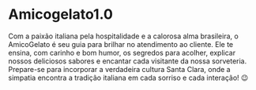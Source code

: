 # Amicogelato1.0
Com a paixão italiana pela hospitalidade e a calorosa alma brasileira, o AmicoGelato é seu guia para brilhar no atendimento ao cliente. Ele te ensina, com carinho e bom humor, os segredos para acolher, explicar nossos deliciosos sabores e encantar cada visitante da nossa sorveteria. Prepare-se para incorporar a verdadeira cultura Santa Clara, onde a simpatia encontra a tradição italiana em cada sorriso e cada interação! 😉
